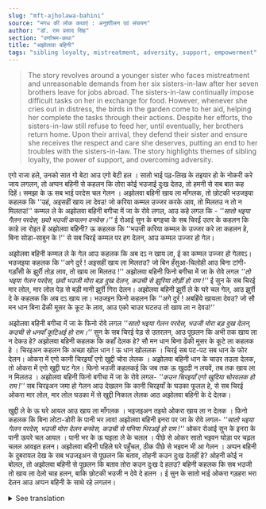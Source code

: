 ```yaml
---
slug: "mft-ajholawa-bahini"
source: "मगध की लोक कथाएं : अनुशाीलन एवं संचयन"
author: "डॉ. राम प्रसाद सिंह"
section: "वर्णाश्रम-कथा"
title: "अझोलावा बहिनी"
tags: "sibling loyalty, mistreatment, adversity, support, empowerment"
---
```

<blockquote>
The story revolves around a younger sister who faces mistreatment and unreasonable demands from her six sisters-in-law after her seven brothers leave for jobs abroad. The sisters-in-law continually impose difficult tasks on her in exchange for food. However, whenever she cries out in distress, the birds in the garden come to her aid, helping her complete the tasks through their actions. Despite her efforts, the sisters-in-law still refuse to feed her, until eventually, her brothers return home. Upon their arrival, they defend their sister and ensure she receives the respect and care she deserves, putting an end to her troubles with the sisters-in-law. The story highlights themes of sibling loyalty, the power of support, and overcoming adversity.
</blockquote>

एगो राजा हले, उनको सात गो बेटा आउ एगो बेटी हल । सातो भाई पढ़-लिख के तइयार हो के नोकरी करे जाय लगलन, तो अप्पन बहिनी से कहलन कि तोरा कोई भउजाई दुःख देतउ, तो हमनी से सब बात कह दिहें। समझा के ऊ सब भाई परदेस चल गेलन । अझोलवा बहिनी खाय ला माँगलक, तो छोटकी भउजइया कहलक कि ''उहं, अइसहीं खाय ला देवउ! जो करिया कम्मल उज्जर करके आव, तो मिलतउ न तो न मिलतउ!'' कम्मल ले के अझोलवा बहिनी बगीचा में जा के रोवे लगल, आउ कहे लगल कि - *''सातो भइया गैलन परदेस, छवो भउजी कयलन वनवेस।''* ई रोआई सुन के बगइचा के सब चिरईं उतर के कहलन कि काहे ला रोइत हें अझोलवा बहिनी? ऊ कहलक कि ''भउजी करिया कम्मल के उज्जर करे ला कहलन हे, बिना सोडा-साबुन के !'' से सब चिरई कम्मल पर हग देलन, आउ कम्मल उज्जर हो गेल। 

अझोलवा बहिनी कम्मल ले के गेल आउ कहलक कि अब दऽ न खाय ला, ई का कम्मल उज्जर हो गेलवऽ। भउजइया कहलक कि ''अगे दुर्र ! अइसहीं खाय ला मिलतउ? जो बिन हँसुआ-चिलोही आउ बिना टांगी-गड़ाँसी के झुर्री तोड़ लाव, तो खाय ला मिलतउ !'' अझोलवा बहिनी फिनो बगीचा में जा के रोवे लगल *''तो भइया गेलन परदेस, छवों भउजी मोरा बड़ दुख देलन, कउची से झुरिया तोड़ीं हो राम !''* ई सुन के सब चिरई मार लोल, मार लोल पेड़ से बड़ी मानी झुर्री गिरा देलन। अझोलवा बहिनी झुर्री ले के घरे चल गेल, आउ झुर्री दे के कहलक कि अब दऽ खाय ला। भउजइन फिनो कहलन कि ''अगे दुर्र ! अबहिंये खायला देवउ? जो सौ मन धान बिना ढेंकी मूसर के कूट के लाव, आउ एको चाउर घटतउ तो खाय ला न देवउ!'’ 

अझोलवा बहिनी बगीचा में जा के फिनो रोवे लगल *''सातो भइया गेलन परदेस, भउजी मोरा बड़ दुख देलन, कउची से धनवाँ कूटिअई हो राम।''* सुन के सब चिरई पेड़ से उतरलन, आउ पूछलन कि अभी तक खाय ला न देकउ हे? अझोलवा बहिनी कहलक कि कहाँ देलक हे? सौ मन धान बिना ढेंकी मूसर के कूटे ला कहलक हे । चिरइअन कहलन कि अच्छा खोल धान ! ऊ धान खोललक । चिरई सब पट-पट सब धान के फोर देलन। ओकरा में एगो कानी चिरइयाँ एगो खुद्दी चोरा लेलक । अझोलवा बहिनी धान के चाउर तउला देलक, तो ओकरा में एगो खुद्दी घट गेल। फिनो भउजी कहलकई कि जब तक ऊ खुददी न लयवें, तब तक खाय ला न मिलतउ । अझोलवा बहिनी फिनो बगीचा में जा के रोवे लगल- *''कउन चिरइयाँ एगो खुदिया चोरवलक हो राम !''* सब चिरइअन जमा हो गेलन आउ देखलन कि कानी चिरइयाँ के घउका फूलल हे, से सब चिरई ओकरा मार लोल, मार लोल घउका में से खुद्दी निकाल लेलक आठ अझोलवा बहिनी के दे देलक। 
 
खुद्दी ले के ऊ घरे आयल आउ खाय ला माँगलक । भइजइअन तइयो ओकरा खाय ला न देलक । फिनो कहलक कि बिना लोटा-डोरी के पानी भर लाव! अझोलवा बहिनी इनरा पर जा के रोवे लगल- *'’सातो भइया गेलन परदेस, भउजी मोरा देलन बनवेस, कउची से पनिया भि‍रअई हो राम !''* ओकर रोआई सुन के इनरा के पानी ऊपरे चल आयल । पानी भर के ऊ घइला ले के चलल । पीछे से ओकर सातो भइवन घोड़ा पर चढ़ल चलल आवइत हलन। अझोलवा बहिनी पहिले घरे पहुँचल, ठीक पीछे से भइवन भी आ गेलन । अप्पन बहिनी के दुबरायल देख के सब भउजइअन से पूछलन कि बताव, तोहनी कउन दुःख देलहीं हे? ओहनी कोई न बोलल, तो अझोलवा बहिनी से पूछलन कि बताव तोरा कउन दुःख दे हलउ? बहिनी कहलक कि सब भउजी तो खाय ला देलो चाह हलन, बाकि छोटकी भउजी न देवे दे हलन । ई सुन के सातो भाई ओकरा गड़हरा भरा देलन आउ अप्पन बहिनी के साथे रहे लगलन।

<details>
<summary>See translation</summary>

Once there was a king who had seven sons and one daughter. The seven brothers, after completing their education, started going for jobs. They told their sister that if anyone troubles you, let us know everything. After explaining this, all the brothers went abroad. The younger sister asked for food, and the youngest sister-in-law responded, "Oh, just give it like that! If you bring the black blanket clean and white, then it may be received, or may not!" Taking the blanket, the younger sister went into the garden and started crying, saying, "All seven brothers have gone abroad, and all six sisters-in-law have troubled me." Hearing her cry, all the birds in the garden came down and asked, "Why are you crying, younger sister?" She replied, "Sisters-in-law told me to clean the black blanket, without soap or detergent!" So the birds all relieved themselves on the blanket, and it became clean.

The younger sister took the blanket and said, "Now don't say you won't give me food; it is now clean." The sister-in-law said, "Oh please! Will food be given just like that? Unless you bring the wrinkles without a sickle or a hoe and have them removed, you won't get food!" The younger sister went back to the garden and cried again, "Oh brothers have gone abroad, and six sisters-in-law have caused me great sorrow! How can I remove the wrinkles, oh Ram!" Upon hearing this, all the birds fell down from the trees and shook off the wrinkles. The younger sister took the wrinkles home and said, "Now here is the food." The sisters-in-law again remarked, "Oh please! Will you give food now? Unless you bring one hundred maunds of rice without pounding it, you won't get food!"

The younger sister went back into the garden and cried again, "All seven brothers have gone abroad, and sisters-in-law have caused me much pain, oh Ram!" Hearing this, all the birds came down from the trees and asked if she hadn�t been given food yet. The younger sister replied, "Where is it given? They told me to pound one hundred maunds of rice without a mortar and pestle." The birds said, "Alright, break open the rice!" She opened the rice. The birds quickly pecked at the rice. Among them, a black bird took a little bit. When the younger sister weighed the rice, a little less came out. The younger sister then declared that until the little bit was brought back, she wouldn't get any food. 

The younger sister returned to the garden and cried out, "Which birds have stolen a little from me, oh Ram!" All the birds gathered and saw that the black bird had filled itself, so they all pitched in to catch it and took out the bit from its beak and gave it back to the younger sister.

Taking the bit with her, she returned home and asked for food. The sisters-in-law still didn't give her food. Then she said, "Bring water without a pot or string!" The younger sister went to them and cried, "All seven brothers have gone away, and sisters-in-law are making me suffer; how can I fill water, oh Ram!" Hearing her crying, they brought water above. After filling the water, she took it home. Behind her, all her seven brothers were coming on horses. The younger sister reached home first, and right after her, the brothers arrived. Seeing their sister in distress, all in-laws were asked why they troubled her. No one spoke up, so they asked the younger sister what troubles she faced. The sister replied that all the sisters-in-law would have fed her, but the youngest sister-in-law didn't give her any. Hearing this, all seven brothers filled her up with food and started staying with their sister.
</details>